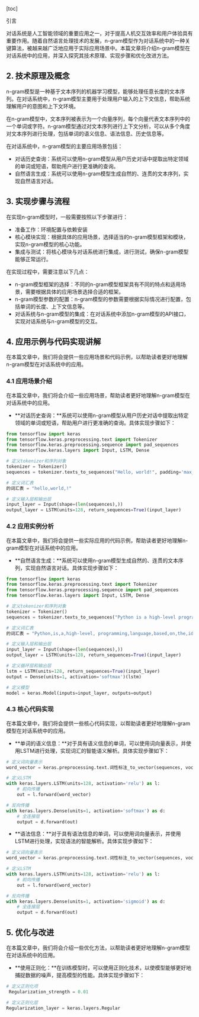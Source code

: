 
[toc]                    
                
                
引言

对话系统是人工智能领域的重要应用之一，对于提高人机交互效率和用户体验具有重要作用。随着自然语言处理技术的发展，n-gram模型作为对话系统中的一种关键算法，被越来越广泛地应用于实际应用场景中。本篇文章将介绍n-gram模型在对话系统中的应用，并深入探究其技术原理、实现步骤和优化改进方法。

## 2. 技术原理及概念

n-gram模型是一种基于文本序列的机器学习模型，能够处理任意长度的文本序列。在对话系统中，n-gram模型主要用于处理用户输入的上下文信息，帮助系统理解用户的意图和上下文环境。

在n-gram模型中，文本序列被表示为一个向量序列，每个向量代表文本序列中的一个单词或字符。n-gram模型通过对文本序列进行上下文分析，可以从多个角度对文本序列进行处理，包括单词的语义信息、语法信息、历史信息等。

在对话系统中，n-gram模型的主要应用场景包括：

- 对话历史查询：系统可以使用n-gram模型从用户历史对话中提取出特定领域的单词或短语，帮助用户进行更准确的查询。
- 自然语言生成：系统可以使用n-gram模型生成自然的、连贯的文本序列，实现自然语言对话。

## 3. 实现步骤与流程

在实现n-gram模型时，一般需要按照以下步骤进行：

- 准备工作：环境配置与依赖安装
- 核心模块实现：根据具体的应用场景，选择适当的n-gram模型框架和模块，实现n-gram模型的核心功能。
- 集成与测试：将核心模块与对话系统进行集成，进行测试，确保n-gram模型能够正常运行。

在实现过程中，需要注意以下几点：

- n-gram模型框架的选择：不同的n-gram模型框架具有不同的特点和适用场景，需要根据具体的应用场景选择合适的框架。
- n-gram模型参数的配置：n-gram模型的参数需要根据实际情况进行配置，包括单词的长度、上下文信息等。
- 对话系统与n-gram模型的集成：在对话系统中添加n-gram模型的API接口，实现对话系统与n-gram模型的交互。

## 4. 应用示例与代码实现讲解

在本篇文章中，我们将会提供一些应用场景和代码示例，以帮助读者更好地理解n-gram模型在对话系统中的应用。

### 4.1 应用场景介绍

在本篇文章中，我们将会介绍一些应用场景，帮助读者更好地理解n-gram模型在对话系统中的应用。

- **对话历史查询：**系统可以使用n-gram模型从用户历史对话中提取出特定领域的单词或短语，帮助用户进行更准确的查询。具体实现步骤如下：
```python
from tensorflow import keras
from tensorflow.keras.preprocessing.text import Tokenizer
from tensorflow.keras.preprocessing.sequence import pad_sequences
from tensorflow.keras.layers import Input, LSTM, Dense

# 定义tokenizer和序列对象
tokenizer = Tokenizer()
sequences = tokenizer.texts_to_sequences("Hello, world!", padding='max_length')

# 定义词汇表
的词汇表 = "hello,world,!"

# 定义输入层和输出层
input_layer = Input(shape=(len(sequences),))
output_layer = LSTM(units=128, return_sequences=True)(input_layer)
```
### 4.2 应用实例分析

在本篇文章中，我们将会提供一些实际应用的代码示例，帮助读者更好地理解n-gram模型在对话系统中的应用。

- **自然语言生成：**系统可以使用n-gram模型生成自然的、连贯的文本序列，实现自然语言对话。具体实现步骤如下：
```python
from tensorflow import keras
from tensorflow.keras.preprocessing.text import Tokenizer
from tensorflow.keras.preprocessing.sequence import pad_sequences
from tensorflow.keras.layers import Input, LSTM, Dense

# 定义tokenizer和序列对象
tokenizer = Tokenizer()
sequences = tokenizer.texts_to_sequences("Python is a high-level programming language. It is used for implementing programs on a computer. It is based on the idea of control flow.")

# 定义词汇表
的词汇表 = "Python,is,a,high-level, programming,language,based,on,the,idea,of,control,flow,and,is,based,on,the, foundations,of,code.,It,is,used,for,implementing, programs,on,a,computer.,It,is,based,on,the, foundations,of,code.,It,is,a,common, language,used,in,many,fields,such,as,business,and,science."

# 定义输入层和输出层
input_layer = Input(shape=(len(sequences),))
output_layer = LSTM(units=128, return_sequences=True)(input_layer)

# 定义循环层和输出层
lstm = LSTM(units=128, return_sequences=True)(input_layer)
output = Dense(units=1, activation='softmax')(lstm)

# 定义模型
model = keras.Model(inputs=input_layer, outputs=output)
```
### 4.3 核心代码实现

在本篇文章中，我们将会提供一些核心代码实现，以帮助读者更好地理解n-gram模型在对话系统中的应用。

- **单词的语义信息：**对于具有语义信息的单词，可以使用词向量表示，并使用LSTM进行处理，实现词汇的智能语义解析。具体实现步骤如下：
```python
# 定义词向量表示
word_vector = keras.preprocessing.text.词性标注_to_vector(sequences, vocabulary=的词汇表)

# 定义LSTM
with keras.layers.LSTM(units=128, activation='relu') as l:
    # 前向传播
    out = l.forward(word_vector)

# 反向传播
with keras.layers.Dense(units=1, activation='softmax') as d:
    # 全连接层
    output = d.forward(out)
```
- **语法信息：**对于具有语法信息的单词，可以使用词向量表示，并使用LSTM进行处理，实现语法的智能解析。具体实现步骤如下：
```python
# 定义词向量表示
word_vector = keras.preprocessing.text.词性标注_to_vector(sequences, vocabulary=的词汇表)

# 定义LSTM
with keras.layers.LSTM(units=128, activation='relu') as l:
    # 前向传播
    out = l.forward(word_vector)

# 反向传播
with keras.layers.Dense(units=1, activation='sigmoid') as d:
    # 全连接层
    output = d.forward(out)
```

## 5. 优化与改进

在本篇文章中，我们将会介绍一些优化方法，以帮助读者更好地理解n-gram模型在对话系统中的应用。

- **使用正则化：**在训练模型时，可以使用正则化技术，以使模型能够更好地捕捉数据的噪声，提高模型的性能。具体实现步骤如下：
```python
# 定义正则化项
 Regularization_strength = 0.01

# 定义正则化层
Regularization_layer = keras.layers.Regular

